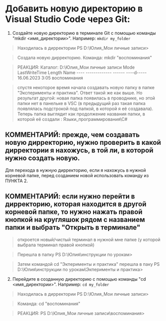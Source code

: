 # Добавить новую директорию в Visual Studio Code через Git:

1. Создайте новую директорию в терминале Git с помощью команды "mkdir <имя_директории>". Например: `mkdir my_folder`

> Находилась в дирректории PS D:\Юлия\_Мои личные записи>

> Создала новую дирректорию. Команда: mkdir "воспоминания"

> РЕАКЦИЯ: Каталог: D:\Юлия\_Мои личные записи
Mode                 LastWriteTime         Length Name
----                 -------------         ------ ----d-----        16.06.2023      3:05                воспоминания

> спустя некоторое время начала создавать новую папку в папке "Эксперименты и практика". Ответ такой же как выше. Но результат другой: новая папка появилась в проводнике, но этой папки нет в панельке в VSC (в предыдущий раз такая папка появлялась подстрокой под папкой, в которой я её создавала). Теперь папка выглядит как продолжение названия папки, в которой её создали : Языки_программирования\С# 

## КОММЕНТАРИЙ: прежде, чем создавать новую дирректорию, нужно проверить в какой дирректории я нахожусь, в той ли, в которой нужно создать новую.
Для перехода в нужную дирректорию, если я нахожусь в нужной корневой папке, перед созданием новой использовать команду из ПУНКТА 2.

## КОММЕНТАРИЙ: если нужно перейти в дирректорию, которая находится в другой корневой папке, то нужно нажать правой кнопкой на кругляшок рядом с названием папки и выбрать "Открыть в терминале" 

> откроется новый/чистый терминал в нужной мне папке (у которой выбрала терминал правой кнопкой)

> Перешла в папку PS D:\Юлия\инструкции по урокам>

> Затем командой cd "Экперименты и практика" перешла в паку PS D:\Юлия\инструкции по урокам\Экперименты и практика>

2. Перейдите в созданную директорию с помощью команды "cd <имя_директории>". Например: `cd my_folder`

> Находилась в дирректории PS D:\Юлия\_Мои личные записи>

> Команда: cd "воспоминания"

> РЕАКЦИЯ: PS D:\Юлия\_Мои личные записи\воспоминания> 

